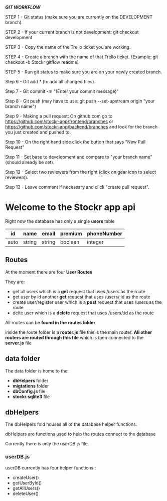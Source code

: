 ***GIT WORKFLOW***

STEP 1 - Git status (make sure you are currently on the DEVELOPMENT branch). 

STEP 2 - If your current branch is not development: git checkout development

STEP 3 - Copy the name of the Trello ticket you are working. 

STEP 4 - Create a branch with the name of that Trello ticket. (Example: git checkout -b Stockr gitflow readme)

STEP 5 - Run git status to make sure you are on your newly created branch.

Step 6 - Git add * (to add all changed files)

Step 7 - Git commit -m "(Enter your commit message)"

Step 8 -  Git push (may have to use: git push --set-upstream origin "your branch name")

Step 9 - Making a pull request: On github.com go to https://github.com/stockr-app/frontend/branches or https://github.com/stockr-app/backend/branches and look for the branch you just created and pushed to. 

Step 10 - On the right hand side click the button that says "New Pull Request"

Step 11 - Set base to development and compare to "your branch name" (should already be set).

Step 12 - Select two reviewers from the right (click on gear icon to select reviewers).

Step 13 - Leave comment if necessary and click "create pull request". 

# Welcome to the Stockr app api

Right now the database has only a single **users** table 

| id | name   | email  |premium|phoneNumber|
|----|--------|--------|-------|-----------|
|auto| string | string |boolean| integer   |

## Routes

At the moment there are four **User Routes**

They are:

- get all users which is a **get** request that uses /users as the route
- get user by id another **get** request that uses  /users/:id as the route
- create user/register user which is a **post** request that uses  /users as the route
- delte user which is a **delete** request that uses /users/:id as the route

All routes can be **found in the routes folder** 

inside the route folder is a **router.js** file this is the main router. **All other routers are routed through this file** which is then connected to the **server.js** file

## data folder

The data folder is home to the:

- **dbHelpers** folder
- **migtations** folder
- **dbConfig.js** file 
- **stockr.sqlite3** file

## dbHelpers

The dbHelpers fold houses all of the database helper functions.

dbHelpers are functions used to help the routes connect to the database 

Currently there is only the userDB.js file.

### userDB.js 

userDB currently has four helper functions :

- createUser()
- getUserById()
- getAllUsers()
- deleteUser()
